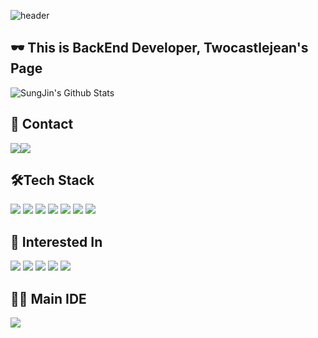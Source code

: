 ![header](https://capsule-render.vercel.app/api?type=waving&color=gradient&height=120&animation=fadeIn&section=footer&text=🧙‍♂️✨&fontAlign=70)


## 🕶️ This is BackEnd Developer, Twocastlejean's Page


![SungJin's Github Stats](https://github-readme-stats.vercel.app/api?username=twocastlejean&layout=compact)


## 📲 Contact
<div style="display:flex; flex-direction:row;">
    <a href="mailto:sjbin0301@gmail.com">
        <img src="https://img.shields.io/badge/Gmail-EA4335?style=for-the-badge&logo=Gmail&logoColor=white"> 
    </a>  
    <a href="https://www.instagram.com/slu_zz">
        <img src="https://img.shields.io/badge/Instagram-E4405F?style=for-the-badge&logo=Instagram&logoColor=white"> 
    </a>

</div>


## 🛠️Tech Stack
<img src="https://img.shields.io/badge/java-007396?logo=OpenJDK&logoColor=white">  <img src="https://img.shields.io/badge/C++-00599C?logo=C++&logoColor=white">  <img src="https://img.shields.io/badge/Python-3776AB?logo=Python&logoColor=white">  <img src="https://img.shields.io/badge/Spring-6DB33F?logo=Spring&logoColor=white">  <img src="https://img.shields.io/badge/SpringBoot-6DB33F?logo=SpringBoot&logoColor=white">  <img src="https://img.shields.io/badge/MySQL-4479A1?logo=MySQL&logoColor=white">  <img src="https://img.shields.io/badge/HTML5-E34F26?logo=HTML5&logoColor=white">


## 🙋 Interested In
<img src="https://img.shields.io/badge/AWS-232F3E?logo=AmazonWebServices&logoColor=white">  <img src="https://img.shields.io/badge/Docker-2496ED?logo=Docker&logoColor=white">  <img src="https://img.shields.io/badge/Linux-FCC624?logo=Linux&logoColor=white">  <img src="https://img.shields.io/badge/JSON-000000?logo=JSON&logoColor=white">  <img src="https://img.shields.io/badge/Django-092E20?logo=Django&logoColor=white">


## 🧑‍💻 Main IDE
<img src="https://img.shields.io/badge/IntelliJ IDEA-000000?logo=IntelliJIDEA&logoColor=white">
